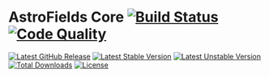 # AstroFields Core [![Build Status](http://img.shields.io/travis/AstroFields/Core.svg?style=flat-square)](https://travis-ci.org/AstroFields/Core) [![Code Quality](https://img.shields.io/codeclimate/github/AstroFields/Core.svg?style=flat-square)](https://codeclimate.com/github/AstroFields/Core)

[![Latest GitHub Release](https://img.shields.io/github/tag/AstroFields/Core.svg?style=flat-square)](https://github.com/AstroFields/Core/releases)
[![Latest Stable Version](https://poser.pugx.org/wecodemore/astrofields-core/v/stable.svg)](https://packagist.org/packages/wecodemore/astrofields-core)
[![Latest Unstable Version](https://poser.pugx.org/wecodemore/astrofields-core/v/unstable.svg)](https://packagist.org/packages/wecodemore/astrofields-core)
[![Total Downloads](https://img.shields.io/packagist/dt/wecodemore/astrofields-core.svg?style=flat-square)](https://packagist.org/packages/wecodemore/astrofields-core)
[![License](http://img.shields.io/badge/license-MIT-009ee0.svg?style=flat-square)](https://packagist.org/packages/wecodemore/astrofields-core)
